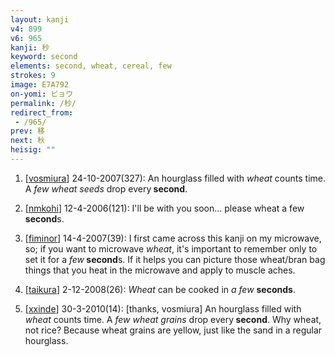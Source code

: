 ```yaml
---
layout: kanji
v4: 899
v6: 965
kanji: 秒
keyword: second
elements: second, wheat, cereal, few
strokes: 9
image: E7A792
on-yomi: ビョウ
permalink: /秒/
redirect_from:
 - /965/
prev: 移
next: 秋
heisig: ""
---
```


1) [<a href="http://kanji.koohii.com/profile/vosmiura">vosmiura</a>] 24-10-2007(327): An hourglass filled with <em>wheat</em> counts time. A <em>few</em> <em>wheat seeds</em> drop every<strong> second</strong>.

2) [<a href="http://kanji.koohii.com/profile/nmkohi">nmkohi</a>] 12-4-2006(121): I&#039;ll be with you soon... please wheat a few<strong> second</strong>s.

3) [<a href="http://kanji.koohii.com/profile/fiminor">fiminor</a>] 14-4-2007(39): I first came across this kanji on my microwave, so; if you want to microwave <em>wheat</em>, it&#039;s important to remember only to set it for a <em>few</em><strong> second</strong>s. If it helps you can picture those wheat/bran bag things that you heat in the microwave and apply to muscle aches.

4) [<a href="http://kanji.koohii.com/profile/taikura">taikura</a>] 2-12-2008(26): <em>Wheat</em> can be cooked in <em>a few</em> <strong>seconds</strong>.

5) [<a href="http://kanji.koohii.com/profile/xxinde">xxinde</a>] 30-3-2010(14): [thanks, vosmiura] An hourglass filled with <em>wheat</em> counts time. A <em>few</em> <em>wheat grains</em> drop every<strong> second</strong>. Why wheat, not rice? Because wheat grains are yellow, just like the sand in a regular hourglass.

